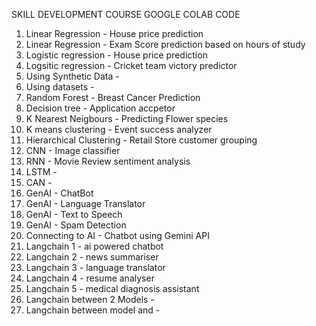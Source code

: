 SKILL DEVELOPMENT COURSE GOOGLE COLAB CODE

1. Linear Regression - House price prediction
2. Linear Regression - Exam Score prediction based on hours of study
3. Logistic regression - House price prediction
4. Logsitic regression - Cricket team victory predictor
5. Using Synthetic Data -
6. Using datasets - 
7. Random Forest - Breast Cancer Prediction
8. Decision tree - Application accpetor
9. K Nearest Neigbours - Predicting Flower species
10. K means clustering - Event success analyzer
11. Hierarchical Clustering - Retail Store customer grouping
12. CNN - Image classifier
13. RNN - Movie Review sentiment analysis
14. LSTM -
15. CAN - 
16. GenAI - ChatBot
17. GenAI - Language Translator
18. GenAI - Text to Speech
19. GenAI - Spam Detection
20. Connecting to AI - Chatbot using Gemini API
21. Langchain 1 - ai powered chatbot
22. Langchain 2 - news summariser
23. Langchain 3 - language translator
24. Langchain 4 - resume analyser
25. Langchain 5 - medical diagnosis assistant
26. Langchain between 2 Models -
27. Langchain between model and -
